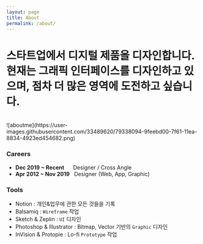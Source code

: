 ```yaml
---
layout: page
title: About
permalink: /about/
---
```


<h1>스타트업에서 디지털 제품을 디자인합니다.<br />
현재는 그래픽 인터페이스를 디자인하고 있으며, 점차 더 많은 영역에 도전하고 싶습니다.</h1>
<br />
![aboutme](https://user-images.githubusercontent.com/33489620/79338094-9feebd00-7f61-11ea-8834-4923ed454682.png)

### Careers
<ul class="about">
  <li><b>Dec 2019 ~ Recent</b> &nbsp;&nbsp;&nbsp;&nbsp; Designer / Cross Angle</li>
  <li><b>Apr 2012 ~ Nov 2019</b> &nbsp; Designer (Web, App, Graphic)</li>
</ul>

### Tools
- Notion : 개인&업무에 관한 모든 것들을 기록
- Balsamiq : <code>Wireframe</code> 작업
- Sketch & Zeplin : <code>UI</code> 디자인
- Photoshop & Illustrator : Bitmap, Vector 기반의 <code>Graphic</code> 디자인
- InVision & Protopie : Lo-fi <code>Prototype</code> 작업

